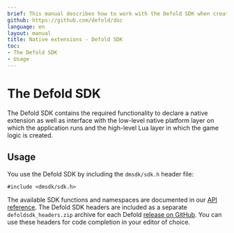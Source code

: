 ```yaml
---
brief: This manual describes how to work with the Defold SDK when creating native extensions.
github: https://github.com/defold/doc
language: en
layout: manual
title: Native extensions - Defold SDK
toc:
- The Defold SDK
- Usage
---
```


# The Defold SDK

The Defold SDK contains the required functionality to declare a native extension as well as interface with the low-level native platform layer on which the application runs and the high-level Lua layer in which the game logic is created.

## Usage

You use the Defold SDK by including the `dmsdk/sdk.h` header file:

    #include <dmsdk/sdk.h>

The available SDK functions and namespaces are documented in our [API reference](/ref/overview_cpp). The Defold SDK headers are included as a separate `defoldsdk_headers.zip` archive for each Defold [release on GitHub](https://github.com/defold/defold/releases). You can use these headers for code completion in your editor of choice.